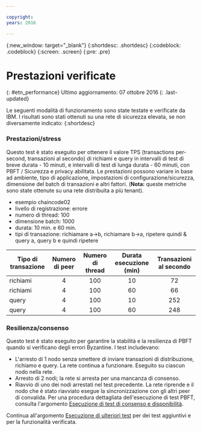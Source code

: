 ```yaml
---

copyright:
years: 2016

---
```


{:new_window: target="_blank"}
{:shortdesc: .shortdesc}
{:codeblock: .codeblock}
{:screen: .screen}
{:pre: .pre}


# Prestazioni verificate
{: #etn_performance}
Ultimo aggiornamento: 07 ottobre 2016
{: .last-updated}

Le seguenti modalità di funzionamento sono state testate e verificate da IBM. I risultati sono stati ottenuti su una rete di sicurezza elevata, se non diversamente indicato:
{:shortdesc}

### Prestazioni/stress

Questo test è stato eseguito per ottenere il valore TPS (transactions per-second, transazioni al secondo) di richiami e query in intervalli di test di breve durata - 10 minuti, e intervalli di test di lunga durata - 60 minuti, con PBFT / Sicurezza e privacy abilitata.  Le prestazioni possono variare in base ad ambiente, tipo di applicazione, impostazioni di configurazione/sicurezza, dimensione del batch di transazioni e altri fattori.  (**Nota:** queste metriche sono state ottenute su una rete distribuita a più tenant).

- esempio chaincode02
- livello di registrazione: errore
- numero di thread: 100
- dimensione batch: 1000
- durata: 10 min. e 60 min.
- tipi di transazione: richiamare a->b, richiamare b->a, ripetere quindi & query a, query b e quindi ripetere

| Tipo di transazione | Numero di peer | Numero di thread | Durata esecuzione (min) | Transazioni al secondo |
| ---------- |:-------:|:-----:|:------:|:------:|
| richiami   |  4  | 100 | 10 | 72  |
| richiami   |  4  | 100 | 60 | 66  |
| query   |  4  | 100 | 10 | 252 |
| query   |  4  | 100 | 60 | 248 |

### Resilienza/consenso

Questo test è stato eseguito per garantire la stabilità e la resilienza di PBFT quando si verificano degli errori Byzantine.  I test includevano:

- L'arresto di 1 nodo senza smettere di inviare transazioni di distribuzione, richiamo e query.  La rete continua a funzionare. Eseguito su ciascun nodo nella rete.
- Arresto di 2 nodi; la rete si arresta per una mancanza di consenso.
- Riavvio di uno dei nodi arrestati nel test precedente.  La rete riprende e il nodo che è stato riavviato esegue la sincronizzazione con gli altri peer di convalida. Per una procedura dettagliata dell'esecuzione di test PBFT, consulta l'argomento [Esecuzione di test di consenso e disponibilità](etn_pbft.html).

Continua all'argomento [Esecuzione di ulteriori test](etn_next.html) per dei test aggiuntivi e per la funzionalità verificata.  
